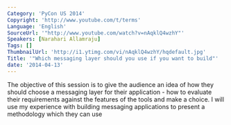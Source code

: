 ```yaml
---
Category: 'PyCon US 2014'
Copyright: 'http://www.youtube.com/t/terms'
Language: 'English'
SourceUrl: '"http://www.youtube.com/watch?v=nAqklQ4wzhY"'
Speakers: [Narahari Allamraju]
Tags: []
ThumbnailUrl: 'http://i1.ytimg.com/vi/nAqklQ4wzhY/hqdefault.jpg'
Title: '"Which messaging layer should you use if you want to build"'
date: '2014-04-13'
---
```

The objective of this session is to give the audience an idea of how they should choose a messaging layer for their application - how to evaluate their requirements against the features of the tools and make a choice. I will use my experience with building messaging applications to present a methodology which they can use
